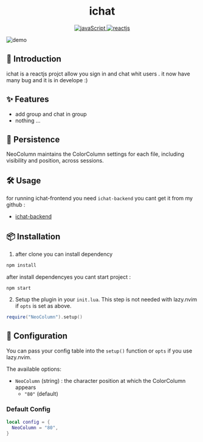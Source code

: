 <h1 align="center">
ichat
</h1>

<p align="center">
  <a href="http://www.lua.org">
    <img
      alt="javaScript"
      src="https://img.shields.io/badge/Js-%2357A143.svg?&style=for-the-badge&logo=JavaScript&logoColor=white"
    />
  </a>
  <a href="https://neovim.io/">
    <img
      alt="reactjs"
      src="https://img.shields.io/badge/ReactJs-%2357A143.svg?&style=for-the-badge&logo=React&logoColor=white"
    />
  </a>
</p>

![demo](https://github.com/amiof/images/blob/main/ichat-frontend.gif)

## 📢 Introduction

ichat is a reactjs  projct allow you sign in and chat whit users . it now have many bug and it is in develope :)

## ✨ Features

- add group and chat in group 
- nothing ...

## 💾 Persistence

NeoColumn maintains the ColorColumn settings for each file, including visibility and position, across sessions.

## 🛠️ Usage

for running ichat-frontend  you need  `ichat-backend` you cant get it from my github :

- [ichat-backend](https://github.com/amiof/ichat-backend.git)



## 📦 Installation

1. after clone you can install dependency 


```js
npm install 
```
after install dependencyes you cant start project : 
```Js
npm start 
```

2. Setup the plugin in your `init.lua`. This step is not needed with lazy.nvim if `opts` is set as above.
```Lua
require("NeoColumn").setup()
```

## 🔧 Configuration

You can pass your config table into the `setup()` function or `opts` if you use lazy.nvim.

The available options:

- `NeoColumn` (string) : the character position at which the ColorColumn appears
  - `"80"` (default)

### Default Config

```Lua
local config = {
  NeoColumn = "80",
}
```

